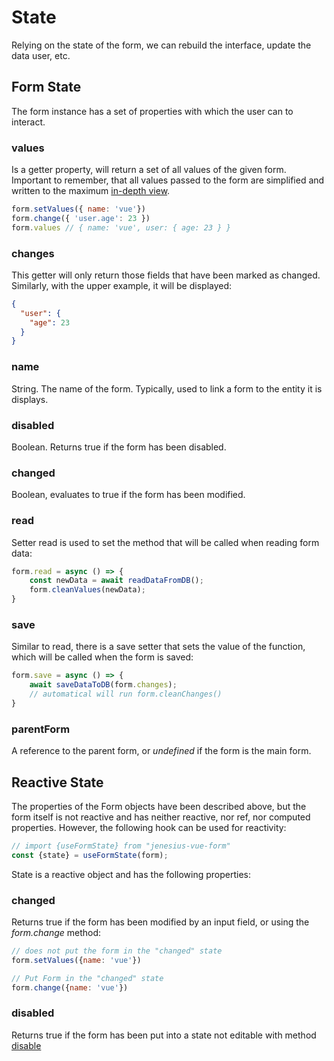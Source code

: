 # State
Relying on the state of the form, we can rebuild the interface, update the data
user, etc.

## Form State
The form instance has a set of properties with which the user can
to interact.

### values
Is a getter property, will return a set of all values of the given form. Important to remember,
that all values passed to the form are simplified and written to the maximum
[in-depth view](/).
```js
form.setValues({ name: 'vue'})
form.change({ 'user.age': 23 })
form.values // { name: 'vue', user: { age: 23 } }
```

### changes
This getter will only return those fields that have been marked as changed.
Similarly, with the upper example, it will be displayed:
```json
{
  "user": {
    "age": 23
  }
}
```

### name
String. The name of the form. Typically, used to link a form to the entity it is
displays.

### disabled
Boolean. Returns true if the form has been disabled.

### changed
Boolean, evaluates to true if the form has been modified.

### read
Setter read is used to set the method that will be called when reading
form data:
```js
form.read = async () => {
	const newData = await readDataFromDB();
	form.cleanValues(newData);
}
```

### save
Similar to read, there is a save setter that sets the value of the function,
which will be called when the form is saved:
```js
form.save = async () => {
	await saveDataToDB(form.changes);
	// automatical will run form.cleanChanges()
}
```

### parentForm
A reference to the parent form, or *undefined* if the form is the main form.

## Reactive State
The properties of the Form objects have been described above, but the form itself is not
reactive and has neither reactive, nor ref, nor
computed properties. However, the following hook can be used for reactivity:
```js
// import {useFormState} from "jenesius-vue-form"
const {state} = useFormState(form);
```

State is a reactive object and has the following properties:

### changed

Returns true if the form has been modified by an input field, or
using the *form.change* method:
```js
// does not put the form in the "changed" state
form.setValues({name: 'vue'}) 

// Put Form in the "changed" state
form.change({name: 'vue'})
```
### disabled
Returns true if the form has been put into a state
not editable with
method [disable](/guide/form-methods#disable)
